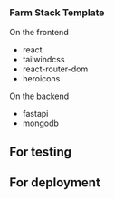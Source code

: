 
### Farm Stack Template

On the frontend
- react
- tailwindcss
- react-router-dom
- heroicons

On the backend
- fastapi
- mongodb

For testing
- 

For deployment
- 